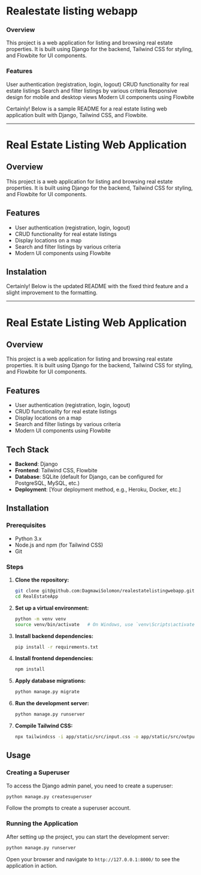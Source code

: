 # Realestate listing webapp

### Overview

This project is a web application for listing and browsing real estate properties. It is built using Django for the backend, Tailwind CSS for styling, and Flowbite for UI components.

### Features

User authentication (registration, login, logout)
CRUD functionality for real estate listings
Search and filter listings by various criteria
Responsive design for mobile and desktop views
Modern UI components using Flowbite

Certainly! Below is a sample README for a real estate listing web application built with Django, Tailwind CSS, and Flowbite.

---

# Real Estate Listing Web Application

## Overview

This project is a web application for listing and browsing real estate properties. It is built using Django for the backend, Tailwind CSS for styling, and Flowbite for UI components.

## Features

- User authentication (registration, login, logout)
- CRUD functionality for real estate listings
- Display locations on a map
- Search and filter listings by various criteria
- Modern UI components using Flowbite

## Instalation

Certainly! Below is the updated README with the fixed third feature and a slight improvement to the formatting.

---

# Real Estate Listing Web Application

## Overview

This project is a web application for listing and browsing real estate properties. It is built using Django for the backend, Tailwind CSS for styling, and Flowbite for UI components.

## Features

- User authentication (registration, login, logout)
- CRUD functionality for real estate listings
- Display locations on a map
- Search and filter listings by various criteria
- Modern UI components using Flowbite

## Tech Stack

- **Backend**: Django
- **Frontend**: Tailwind CSS, Flowbite
- **Database**: SQLite (default for Django, can be configured for PostgreSQL, MySQL, etc.)
- **Deployment**: [Your deployment method, e.g., Heroku, Docker, etc.]

## Installation

### Prerequisites

- Python 3.x
- Node.js and npm (for Tailwind CSS)
- Git

### Steps

1. **Clone the repository:**
   ```bash
   git clone git@github.com:DagmawiSolomon/realestatelistingwebapp.git
   cd RealEstateApp
   ```

2. **Set up a virtual environment:**
   ```bash
   python -m venv venv
   source venv/bin/activate   # On Windows, use `venv\Scripts\activate`
   ```

3. **Install backend dependencies:**
   ```bash
   pip install -r requirements.txt
   ```

4. **Install frontend dependencies:**
   ```bash
   npm install
   ```

5. **Apply database migrations:**
   ```bash
   python manage.py migrate
   ```

6. **Run the development server:**
   ```bash
   python manage.py runserver
   ```

7. **Compile Tailwind CSS:**
   ```bash
   npx tailwindcss -i app/static/src/input.css -o app/static/src/output.css --watch
   ```


## Usage

### Creating a Superuser

To access the Django admin panel, you need to create a superuser:

```bash
python manage.py createsuperuser
```

Follow the prompts to create a superuser account.

### Running the Application

After setting up the project, you can start the development server:

```bash
python manage.py runserver
```

Open your browser and navigate to `http://127.0.0.1:8000/` to see the application in action.


